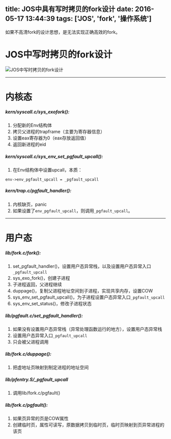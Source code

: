 title: JOS中具有写时拷贝的fork设计
date: 2016-05-17 13:44:39
tags: ['JOS', 'fork', '操作系统']
---



如果不高清fork的设计思想，是无法实现正确高效的fork。

# JOS中写时拷贝的fork设计

![JOS中写时拷贝的fork设计](http://cdn.lessisbetter.site/fork-design.jpg)

<!--more-->


-------------------

# 内核态

##### kern/syscall.c/sys_exofork():
1. 分配新的Env结构体
1. 拷贝父进程的trapframe（主要为寄存器信息）
1. 设置eax寄存器为0（eax存放返回值）
1. 返回新进程的eid

##### kern/syscall.c/sys_env_set_pgfault_upcall():
1. 在Env结构体中设置upcall，本质：
```
env->env_pgfault_upcall = _pgfault_upcall
```

##### kern/trap.c/pgfault_handler():
1. 内核缺页，panic
1. 如果设置了`env_pgfault_upcall`，则调用`_pgfault_upcall`。


---------------------------------------

# 用户态

##### lib/fork.c/fork():
1. set_pgfault_handler()，设置用户态异常栈，以及设置用户态异常入口`_pgfault_upcall`
1. sys_exo_fork()，创建子进程
1. 子进程返回，父进程继续
1. duppage()，复制父进程地址空间到子进程，实现共享内存，设置COW
1. sys_env_set_pgfault_upcall()，为子进程设置户态异常入口`_pgfault_upcall`
1. sys_env_set_status()，修改子进程状态

##### lib/pgfault.c/set_pgfault_handler():
1. 如果没有设置用户态异常栈（异常处理函数运行的地方），设置用户态异常栈
1. 设置用户态异常入口`_pgfault_upcall`
1. 只会被父进程调用

##### lib/fork.c/duppage():
1. 把虚地址页映射到制定进程的地址空间

##### lib/pfentry.S/_pgfault_upcall
1. 调用lib/fork.c/pgfault()

##### lib/fork.c/pgfault():
1. 如果页异常的页是COW属性
1. 创建临时页，属性可读写，原数据拷贝到临时页，临时页映射到页异常进程的该页

